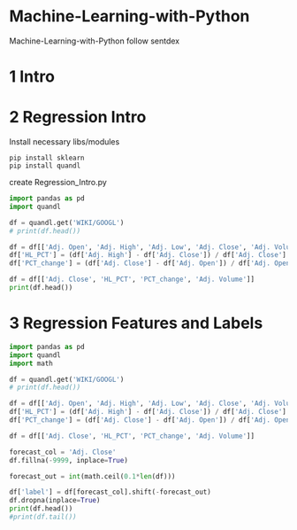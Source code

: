 # Machine-Learning-with-Python
Machine-Learning-with-Python follow sentdex



# 1 Intro

# 2 Regression Intro

Install necessary libs/modules

```shell
pip install sklearn
pip install quandl
```

create Regression_Intro.py

```python
import pandas as pd
import quandl

df = quandl.get('WIKI/GOOGL')
# print(df.head())

df = df[['Adj. Open', 'Adj. High', 'Adj. Low', 'Adj. Close', 'Adj. Volume', ]]
df['HL_PCT'] = (df['Adj. High'] - df['Adj. Close']) / df['Adj. Close'] * 100.0
df['PCT_change'] = (df['Adj. Close'] - df['Adj. Open']) / df['Adj. Open'] * 100.0

df = df[['Adj. Close', 'HL_PCT', 'PCT_change', 'Adj. Volume']]
print(df.head())
```

# 3 Regression Features and Labels

```python
import pandas as pd
import quandl
import math

df = quandl.get('WIKI/GOOGL')
# print(df.head())

df = df[['Adj. Open', 'Adj. High', 'Adj. Low', 'Adj. Close', 'Adj. Volume', ]]
df['HL_PCT'] = (df['Adj. High'] - df['Adj. Close']) / df['Adj. Close'] * 100.0
df['PCT_change'] = (df['Adj. Close'] - df['Adj. Open']) / df['Adj. Open'] * 100.0

df = df[['Adj. Close', 'HL_PCT', 'PCT_change', 'Adj. Volume']]

forecast_col = 'Adj. Close'
df.fillna(-9999, inplace=True)

forecast_out = int(math.ceil(0.1*len(df)))

df['label'] = df[forecast_col].shift(-forecast_out)
df.dropna(inplace=True)
print(df.head())
#print(df.tail())
```

